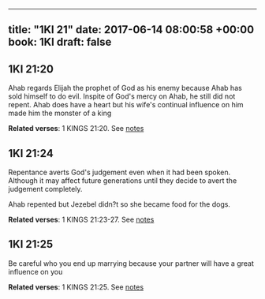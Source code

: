 
---
title: "1KI 21"
date: 2017-06-14 08:00:58 +00:00
book: 1KI
draft: false
---

## 1KI 21:20

Ahab regards Elijah the prophet of God as his enemy because Ahab has sold himself to do evil. Inspite of God's mercy on Ahab, he still did not repent. Ahab does have a heart but his wife's continual influence on him made him the monster of a king

**Related verses**: 1 KINGS 21:20. See [notes](https://my.bible.com/notes/2657269912519303954)


## 1KI 21:24

Repentance averts God's judgement even when it had been spoken. Although it may affect future generations until they decide to avert the judgement completely.

Ahab repented but Jezebel didn?t so she became food for the dogs.

**Related verses**: 1 KINGS 21:23-27. See [notes](https://my.bible.com/notes/2656553462573818116)


## 1KI 21:25

Be careful who you end up marrying because your partner will have a great influence on you

**Related verses**: 1 KINGS 21:25. See [notes](https://my.bible.com/notes/2656552688775061757)

